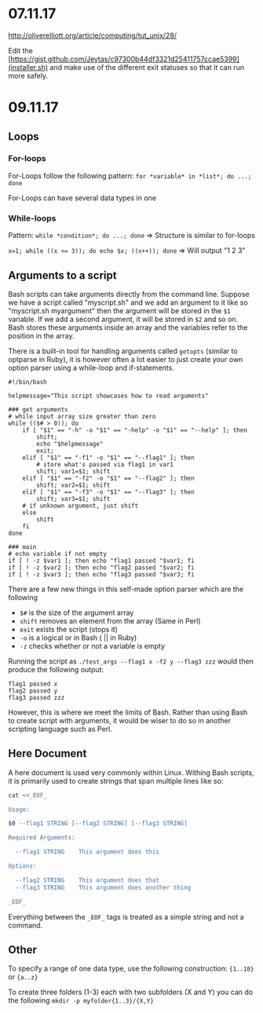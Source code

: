 # 07.11.17

http://oliverelliott.org/article/computing/tut_unix/28/

Edit the [https://gist.github.com/Jeytas/c97300b44df3321d25411757ccae5399](installer.sh) and make use of the different exit statuses 
so that it can run more safely.

# 09.11.17

## Loops
### For-loops

For-Loops follow the following pattern: `for *variable* in *list*; do ...; done`

For-Loops can have several data types in one

### While-loops

Pattern: `while *condition*; do ...; done` => Structure is similar to for-loops

`x=1; while ((x <= 3)); do echo $x; ((x++)); done` => Will output "1 2 3"

## Arguments to a script

Bash scripts can take arguments directly from the command line. Suppose we have a script called "myscript.sh" and we add an argument to it like so "myscript.sh myargument" then the argument will be stored in the `$1` variable. If we add a second argument, it will be stored in `$2` and so on. Bash stores these arguments inside an array and the variables refer to the position in the array.

There is a built-in tool for handling arguments called `getopts` (similar to optparse in Ruby), it is however often a lot easier to just create your own option parser using a while-loop and if-statements.

    #!/bin/bash
    
    helpmessage="This script showcases how to read arguments"
    
    ### get arguments
    # while input array size greater than zero
    while (($# > 0)); do
        if [ "$1" == "-h" -o "$1" == "-help" -o "$1" == "--help" ]; then
            shift; 
            echo "$helpmessage"
            exit;
        elif [ "$1" == "-f1" -o "$1" == "--flag1" ]; then
            # store what's passed via flag1 in var1
            shift; var1=$1; shift
        elif [ "$1" == "-f2" -o "$1" == "--flag2" ]; then
            shift; var2=$1; shift
        elif [ "$1" == "-f3" -o "$1" == "--flag3" ]; then
            shift; var3=$1; shift
        # if unknown argument, just shift
        else    
            shift
        fi
    done
    
    ### main
    # echo variable if not empty 
    if [ ! -z $var1 ]; then echo "flag1 passed "$var1; fi
    if [ ! -z $var2 ]; then echo "flag2 passed "$var2; fi
    if [ ! -z $var3 ]; then echo "flag3 passed "$var3; fi

There are a few new things in this self-made option parser which are the following

 - `$#` is the size of the argument array 
 - `shift` removes an element from the array (Same in Perl)
 - `exit` exists the script (stops it)
 - `-o` is a logical or in Bash ( || in Ruby)
 - `-z` checks whether or not a variable is empty

Running the script as `./test_args --flag1 x -f2 y --flag3 zzz` would then produce the following output:

    flag1 passed x
    flag2 passed y
    flag3 passed zzz
    
However, this is where we meet the limits of Bash. Rather than using Bash to create script with arguments, it would be wiser to do so in another scripting language such as Perl.

## Here Document

A here document is used very commonly within Linux. Withing Bash scripts, it is primarily used to create strings that span multiple lines like so:

```bash
cat <<_EOF_

Usage:

$0 --flag1 STRING [--flag2 STRING] [--flag3 STRING]

Required Arguments:

  --flag1 STRING	This argument does this

Options:

  --flag2 STRING	This argument does that
  --flag3 STRING	This argument does another thing

_EOF_
```
Everything between the `_EOF_` tags is treated as a simple string and not a command.


## Other

To specify a range of one data type, use the following construction: `{1..10}` or `{a..z}`

To create three folders (1-3) each with two subfolders (X and Y) you can do the following `mkdir -p myfolder{1..3}/{X,Y}`





